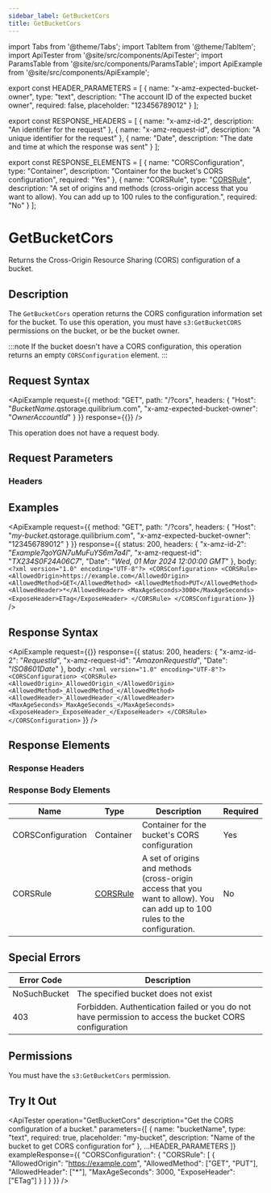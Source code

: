 ```yaml
---
sidebar_label: GetBucketCors
title: GetBucketCors
---
```


import Tabs from '@theme/Tabs';
import TabItem from '@theme/TabItem';
import ApiTester from '@site/src/components/ApiTester';
import ParamsTable from '@site/src/components/ParamsTable';
import ApiExample from '@site/src/components/ApiExample';

export const HEADER_PARAMETERS = [
  {
    name: "x-amz-expected-bucket-owner",
    type: "text",
    description: "The account ID of the expected bucket owner",
    required: false,
    placeholder: "123456789012"
  }
];

export const RESPONSE_HEADERS = [
  {
    name: "x-amz-id-2",
    description: "An identifier for the request"
  },
  {
    name: "x-amz-request-id",
    description: "A unique identifier for the request"
  },
  {
    name: "Date",
    description: "The date and time at which the response was sent"
  }
];

export const RESPONSE_ELEMENTS = [
  {
    name: "CORSConfiguration",
    type: "Container",
    description: "Container for the bucket's CORS configuration",
    required: "Yes"
  },
  {
    name: "CORSRule",
    type: "[CORSRule](../09-data-types/cors-rule.md)",
    description: "A set of origins and methods (cross-origin access that you want to allow). You can add up to 100 rules to the configuration.",
    required: "No"
  }
];

# GetBucketCors

Returns the Cross-Origin Resource Sharing (CORS) configuration of a bucket.

## Description

The `GetBucketCors` operation returns the CORS configuration information set for the bucket. To use this operation, you must have `s3:GetBucketCORS` permissions on the bucket, or be the bucket owner.

:::note
If the bucket doesn't have a CORS configuration, this operation returns an empty `CORSConfiguration` element.
:::

## Request Syntax

<ApiExample
  request={{
    method: "GET",
    path: "/?cors",
    headers: {
      "Host": "_BucketName_.qstorage.quilibrium.com",
      "x-amz-expected-bucket-owner": "_OwnerAccountId_"
    }
  }}
  response={{}}
/>

This operation does not have a request body.

## Request Parameters

### Headers

<ParamsTable parameters={HEADER_PARAMETERS} />

## Examples

<ApiExample
  request={{
    method: "GET",
    path: "/?cors",
    headers: {
      "Host": "_my-bucket_.qstorage.quilibrium.com",
      "x-amz-expected-bucket-owner": "123456789012"
    }
  }}
  response={{
    status: 200,
    headers: {
      "x-amz-id-2": "_Example7qoYGN7uMuFuYS6m7a4l_",
      "x-amz-request-id": "_TX234S0F24A06C7_",
      "Date": "_Wed, 01 Mar 2024 12:00:00 GMT_"
    },
    body: `<?xml version="1.0" encoding="UTF-8"?>
<CORSConfiguration>
   <CORSRule>
      <AllowedOrigin>https://example.com</AllowedOrigin>
      <AllowedMethod>GET</AllowedMethod>
      <AllowedMethod>PUT</AllowedMethod>
      <AllowedHeader>*</AllowedHeader>
      <MaxAgeSeconds>3000</MaxAgeSeconds>
      <ExposeHeader>ETag</ExposeHeader>
   </CORSRule>
</CORSConfiguration>`
  }}
/>

## Response Syntax

<ApiExample
  request={{}}
  response={{
    status: 200,
    headers: {
      "x-amz-id-2": "_RequestId_",
      "x-amz-request-id": "_AmazonRequestId_",
      "Date": "_ISO8601Date_"
    },
    body: `<?xml version="1.0" encoding="UTF-8"?>
<CORSConfiguration>
   <CORSRule>
      <AllowedOrigin>_AllowedOrigin_</AllowedOrigin>
      <AllowedMethod>_AllowedMethod_</AllowedMethod>
      <AllowedHeader>_AllowedHeader_</AllowedHeader>
      <MaxAgeSeconds>_MaxAgeSeconds_</MaxAgeSeconds>
      <ExposeHeader>_ExposeHeader_</ExposeHeader>
   </CORSRule>
</CORSConfiguration>`
  }}
/>

## Response Elements

### Response Headers

<ParamsTable responseElements={RESPONSE_HEADERS} type="response" />

### Response Body Elements

| Name | Type | Description | Required |
|------|------|-------------|-----------|
| CORSConfiguration | Container | Container for the bucket's CORS configuration | Yes |
| CORSRule | [CORSRule](../09-data-types/cors-rule.md) | A set of origins and methods (cross-origin access that you want to allow). You can add up to 100 rules to the configuration. | No |

## Special Errors

| Error Code | Description |
|------------|-------------|
| NoSuchBucket | The specified bucket does not exist |
| 403 | Forbidden. Authentication failed or you do not have permission to access the bucket CORS configuration |

## Permissions

You must have the `s3:GetBucketCors` permission.

## Try It Out

<ApiTester
  operation="GetBucketCors"
  description="Get the CORS configuration of a bucket."
  parameters={[
    {
      name: "bucketName",
      type: "text",
      required: true,
      placeholder: "my-bucket",
      description: "Name of the bucket to get CORS configuration for"
    },
    ...HEADER_PARAMETERS
  ]}
  exampleResponse={{
    "CORSConfiguration": {
      "CORSRule": [
        {
          "AllowedOrigin": "https://example.com",
          "AllowedMethod": ["GET", "PUT"],
          "AllowedHeader": ["*"],
          "MaxAgeSeconds": 3000,
          "ExposeHeader": ["ETag"]
        }
      ]
    }
  }}
/> 
